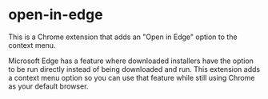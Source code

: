 # open-in-edge
This is a Chrome extension that adds an "Open in Edge" option to the context menu.

Microsoft Edge has a feature where downloaded installers have the option to be run directly instead of being downloaded and run. This extension adds a context menu option so you can use that feature while still using Chrome as your default browser.
